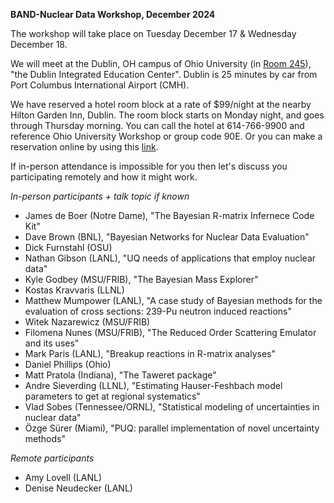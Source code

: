 **BAND-Nuclear Data Workshop, December 2024**

The workshop will take place on Tuesday December 17 & Wednesday December 18. 

We will meet at the Dublin, OH campus of Ohio University (in <a href="https://www.ohio.edu/chsp/dublin-center/fewer-30-people">Room 245</a>), "the Dublin Integrated Education Center". 
Dublin is 25 minutes by car from Port Columbus International Airport (CMH). 

We have reserved a hotel room block at a rate of $99/night at the nearby Hilton Garden Inn, Dublin. The room block starts on Monday night, and goes through Thursday morning. You can call the hotel at 614-766-9900 and reference Ohio University Workshop or group code 90E. Or you can make a reservation online by using this <a href="https://www.hilton.com/en/book/reservation/deeplink/?ctyhocn=CMHDHGI&groupCode=90E&arrivaldate=2024-12-16&departuredate=2024-12-19&cid=OM,WW,HILTONLINK,EN,DirectLink&fromId=HILTONLINKDIRECT">link</a>.

If in-person attendance is impossible for you then let's discuss you participating remotely and how it might work. 

*In-person participants + talk topic if known*
- James de Boer (Notre Dame), "The Bayesian R-matrix Infernece Code Kit"
- Dave Brown (BNL), "Bayesian Networks for Nuclear Data Evaluation"
- Dick Furnstahl (OSU)
- Nathan Gibson (LANL), "UQ needs of applications that employ nuclear data" 
- Kyle Godbey (MSU/FRIB), "The Bayesian Mass Explorer"
- Kostas Kravvaris (LLNL) 
- Matthew Mumpower (LANL), "A case study of Bayesian methods for the evaluation of cross sections: 239-Pu neutron induced reactions"
- Witek Nazarewicz (MSU/FRIB)
- Filomena Nunes (MSU/FRIB), "The Reduced Order Scattering Emulator and its uses"
- Mark Paris (LANL), "Breakup reactions in R-matrix analyses"
- Daniel Phillips (Ohio)
- Matt Pratola (Indiana), "The Taweret package"
- Andre Sieverding (LLNL), "Estimating Hauser-Feshbach model parameters to get at regional systematics"
- Vlad Sobes (Tennessee/ORNL), "Statistical modeling of uncertainties in nuclear data"
- Özge Sürer (Miami), "PUQ: parallel implementation of novel uncertainty methods"
   
*Remote participants*
- Amy Lovell (LANL)
- Denise Neudecker (LANL) 
